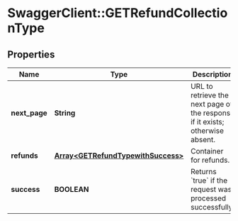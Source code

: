 # SwaggerClient::GETRefundCollectionType

## Properties
Name | Type | Description | Notes
------------ | ------------- | ------------- | -------------
**next_page** | **String** | URL to retrieve the next page of the response if it exists; otherwise absent.  | [optional] 
**refunds** | [**Array&lt;GETRefundTypewithSuccess&gt;**](GETRefundTypewithSuccess.md) | Container for refunds.  | [optional] 
**success** | **BOOLEAN** | Returns &#x60;true&#x60; if the request was processed successfully. | [optional] 



